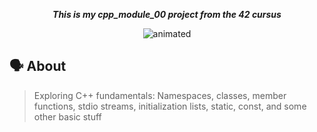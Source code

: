 <p align="center">
	<b><i>This is my cpp_module_00 project from the 42 cursus</i></b><br>
</p>

<div align="center">
  <img src="https://media.giphy.com/media/skwOps2YaiU9RP3bzR/giphy.gif" alt="animated" />
</div>

## 🗣️ About

>Exploring C++ fundamentals: Namespaces, classes, member functions, stdio streams, initialization lists, static, const, and some other basic stuff
